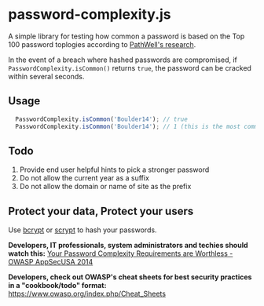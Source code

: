# password-complexity.js
A simple library for testing how common a password is based on the Top 100 password toplogies according to [PathWell's research](https://blog.korelogic.com/blog/2014/04/04/pathwell_topologies).

In the event of a breach where hashed passwords are compromised, if ``PasswordComplexity.isCommon()`` returns ``true``, the password can be cracked within several seconds.

## Usage
```javascript
  PasswordComplexity.isCommon('Boulder14'); // true
  PasswordComplexity.isCommon('Boulder14'); // 1 (this is the most common topology)
```

## Todo
1. Provide end user helpful hints to pick a stronger password
2. Do not allow the current year as a suffix
3. Do not allow the domain or name of site as the prefix

## Protect your data, Protect your users
Use [bcrypt](https://github.com/search?utf8=%E2%9C%93&q=bcrypt) or [scrypt](https://github.com/search?utf8=%E2%9C%93&q=scrypt&type=Repositories&ref=searchresults) to hash your passwords.

**Developers, IT professionals, system administrators and techies should watch this:**
[Your Password Complexity Requirements are Worthless - OWASP AppSecUSA 2014](https://www.youtube.com/watch?v=zUM7i8fsf0g)


**Developers, check out OWASP's cheat sheets for best security practices in a "cookbook/todo" format:**
https://www.owasp.org/index.php/Cheat_Sheets
